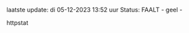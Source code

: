 laatste update: 
di 05-12-2023 13:52   uur 
Status: FAALT - geel - 
<div class="service Y">httpstat</div>